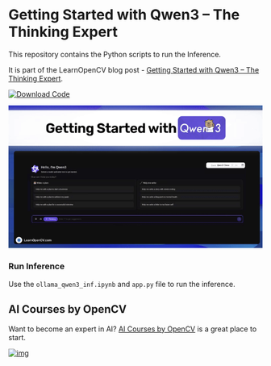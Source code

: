 # Getting Started with Qwen3 – The Thinking Expert

This repository contains the Python scripts to run the Inference.   

It is part of the LearnOpenCV blog post - [Getting Started with Qwen3 – The Thinking Expert](https://learnopencv.com/qwen3/).

[<img src="https://learnopencv.com/wp-content/uploads/2022/07/download-button-e1657285155454.png" alt="Download Code" width="200">](https://www.dropbox.com/scl/fo/uwnr3i5rdieeons9ak8m0/AAv9IgKv5-Wx11OxCV4Z_h4?rlkey=7pgfrw7gxgo35oiosbo4f16ld&st=mz06ue6x&dl=1)

![](readme_images/feature.gif)

### Run Inference

Use the ``ollama_qwen3_inf.ipynb`` and ``app.py`` file to run the inference.

## AI Courses by OpenCV

Want to become an expert in AI? [AI Courses by OpenCV](https://opencv.org/courses/) is a great place to start.

[![img](https://learnopencv.com/wp-content/uploads/2023/01/AI-Courses-By-OpenCV-Github.png)](https://opencv.org/courses/)
